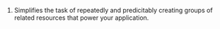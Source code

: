 1. Simplifies the task of repeatedly and predicitably creating groups of related resources that power your application. 
